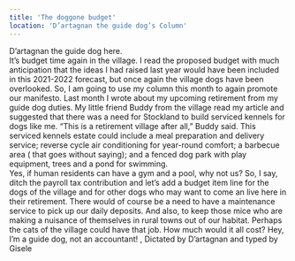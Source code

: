 ```yaml
---
title: 'The doggone budget'
location: 'D’artagnan the guide dog’s Column'
---
```

D’artagnan the guide dog here.  
It’s budget time again in the village. I read the proposed budget with much anticipation that the ideas I had raised  last year would have been included in this 2021-2022 forecast, but  once again the village dogs have been overlooked.
So, I am going to use my column this month to again promote our manifesto.
Last month I wrote about my upcoming retirement from my guide dog duties.  My little friend Buddy from the village read my article and suggested that there was a need for Stockland to build serviced kennels for dogs like me.  “This is a retirement village after all,” Buddy said.
This serviced kennels estate could include a meal preparation and delivery service;  reverse cycle air conditioning for year-round comfort; a barbecue area ( that goes without saying); and a fenced dog park with play equipment, trees and a pond for swimming.   
Yes, if human residents can have a gym and a pool,  why not us? 
So, I say, ditch the payroll tax contribution and let’s add  a budget item line for the dogs of the village and for other dogs who may want to come an live here in their retirement.
There would of course be a need to have a maintenance service to pick up our daily deposits.     And also, to keep those mice who are making a nuisance of themselves in rural towns out of our habitat. Perhaps the cats of the village could have that job. 
How much would it all cost? Hey, I’m a guide dog, not an accountant!   ,
Dictated by D’artagnan and typed by Gisele 
